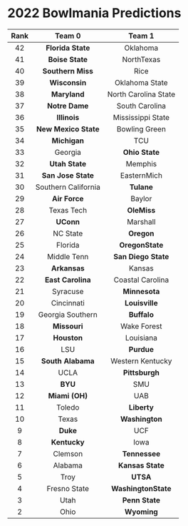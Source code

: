 # 2022 Bowlmania Predictions

|Rank|Team 0|Team 1|
|:---:|:---:|:---:|
|42|**Florida State**|Oklahoma|
|41|**Boise State**|NorthTexas|
|40|**Southern Miss**|Rice|
|39|**Wisconsin**|Oklahoma State|
|38|**Maryland**|North Carolina State|
|37|**Notre Dame**|South Carolina|
|36|**Illinois**|Mississippi State|
|35|**New Mexico State**|Bowling Green|
|34|**Michigan**|TCU|
|33|Georgia|**Ohio State**|
|32|**Utah State**|Memphis|
|31|**San Jose State**|EasternMich|
|30|Southern California|**Tulane**|
|29|**Air Force**|Baylor|
|28|Texas Tech|**OleMiss**|
|27|**UConn**|Marshall|
|26|NC State|**Oregon**|
|25|Florida|**OregonState**|
|24|Middle Tenn|**San Diego State**|
|23|**Arkansas**|Kansas|
|22|**East Carolina**|Coastal Carolina|
|21|Syracuse|**Minnesota**|
|20|Cincinnati|**Louisville**|
|19|Georgia Southern|**Buffalo**|
|18|**Missouri**|Wake Forest|
|17|**Houston**|Louisiana|
|16|LSU|**Purdue**|
|15|**South Alabama**|Western Kentucky|
|14|UCLA|**Pittsburgh**|
|13|**BYU**|SMU|
|12|**Miami (OH)**|UAB|
|11|Toledo|**Liberty**|
|10|Texas|**Washington**|
|9|**Duke**|UCF|
|8|**Kentucky**|Iowa|
|7|Clemson|**Tennessee**|
|6|Alabama|**Kansas State**|
|5|Troy|**UTSA**|
|4|Fresno State|**WashingtonState**|
|3|Utah|**Penn State**|
|2|Ohio|**Wyoming**|
